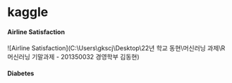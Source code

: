 # kaggle

#### Airline Satisfaction

![Airline Satisfaction](C:\Users\gkscj\Desktop\22년 학교 동현\머신러닝 과제\R 머신러닝 기말과제 - 201350032 경영학부 김동현)


#### Diabetes
